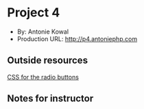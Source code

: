 # Project 4
+ By: Antonie Kowal
+ Production URL: <http://p4.antoniephp.com>

## Outside resources
[CSS for the radio buttons](https://markheath.net/post/customize-radio-button-css)

## Notes for instructor
